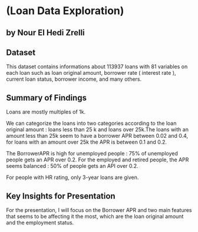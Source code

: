 # (Loan Data Exploration)
## by Nour El Hedi Zrelli


## Dataset

This dataset contains informations about 113937 loans with 81 variables on each loan such as loan original amount, borrower rate ( interest rate ), current loan status, borrower income, and many others. 

## Summary of Findings

Loans are mostly multiples of 1k.

We can categorize the loans into two categories according to the loan original amount : loans less than 25 k and loans over 25k.The loans with an amount less than 25k seem to have a borrower APR between 0.02 and 0.4, for loans with an amount over 25k the APR is between 0.1 and 0.2.

The BorrowerAPR is high for unemployed people : 75% of unemployed people gets an APR over 0.2. For the employed and retired people, the APR seems balanced : 50% of people gets an API over 0.2.

For people with HR rating, only 3-year loans are given.

## Key Insights for Presentation

For the presentation, I will focus on the Borrower APR and two main features that seems to be affecting it the most, which are the loan original amount and the employment status.